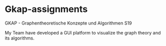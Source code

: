 # Gkap-assignments
GKAP - Graphentheoretische Konzepte und Algorithmen S19

My Team have developed a GUI platform to visualize the graph theory and its algorithms.

